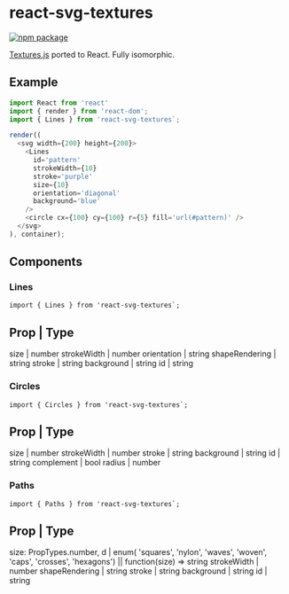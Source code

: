 # react-svg-textures

<!-- [![Travis][build-badge]][build] -->
[![npm package][npm-badge]][npm]
<!-- [![Coveralls][coveralls-badge]][coveralls] -->

[Textures.js](http://riccardoscalco.github.io/textures/) ported to React. Fully isomorphic.

## Example

```javascript
import React from 'react'
import { render } from 'react-dom';
import { Lines } from 'react-svg-textures`;

render((
  <svg width={200} height={200}>
    <Lines
      id='pattern'
      strokeWidth={10}
      stroke='purple'
      size={10}
      orientation='diagonal'
      background='blue'
    />
    <circle cx={100} cy={100} r={5} fill='url(#pattern)' />
  </svg>
), container);
```

## Components

### Lines

```
import { Lines } from 'react-svg-textures`;
```

Prop | Type
-----------
size | number
strokeWidth | number
orientation | string
shapeRendering | string
stroke | string
background | string
id | string

### Circles

```
import { Circles } from 'react-svg-textures`;
```

Prop | Type
-----------
size | number
strokeWidth | number
stroke | string
background | string
id | string
complement | bool
radius | number

### Paths

```
import { Paths } from 'react-svg-textures`;
```

Prop | Type
-----------
size: PropTypes.number,
d | enum( 'squares', 'nylon', 'waves', 'woven', 'caps', 'crosses', 'hexagons') || function(size) => string
strokeWidth | number
shapeRendering | string
stroke | string
background | string
id | string

<!-- [build-badge]: https://img.shields.io/travis/user/repo/master.png?style=flat-square
[build]: https://travis-ci.org/user/repo -->

[npm-badge]: https://img.shields.io/npm/v/npm-package.png?style=flat-square
[npm]: https://www.npmjs.org/package/npm-package

<!-- [coveralls-badge]: https://img.shields.io/coveralls/user/repo/master.png?style=flat-square
[coveralls]: https://coveralls.io/github/user/repo -->
